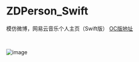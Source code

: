 # ZDPerson_Swift
模仿微博，网易云音乐个人主页（Swift版）
[OC版地址](https://github.com/zhaoduo/ZDPerson)

<br/>






![image](https://github.com/zhaoduo/ZDPerson_Swift/blob/master/ZDPerson_SwiftTests/person.gif)

